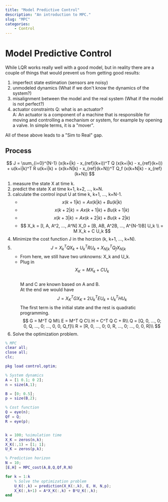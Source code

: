 ```yaml
---
title: "Model Predictive Control"
description: "An introduction to MPC."
slug: "MPC"
categories:
    - Control
---
```


# Model Predictive Control

While LQR works really well with a good model, but in reality there are a couple of things that would prevent us from getting good results:
1. imperfect state estimation (sensors are noisy)
2. unmodeled dynamics (What if we don't know the dynamics of the system?)
3. misalignment between the model and the real system (What if the model is not perfect?)
4. actuator constraints
Q: what is an actuator?  
A: An actuator is a component of a machine that is responsible for moving and controlling a mechanism or system, for example by opening a valve. In simple terms, it is a "mover". 

All of these above leads to a "Sim to Real" gap.

## Process
$$ J = \sum_{i=0}^{N-1} (x(k+i|k) - x_{ref}(k+i))^T Q (x(k+i|k) - x_{ref}(k+i)) + u(k+i|k)^T R u(k+i|k) + (x(k+N|k) - x_{ref}(k+N))^T Q_f (x(k+N|k) - x_{ref}(k+N)) $$
1. measure the state X at time k.
2. predict the state X at time k+1, k+2, ..., k+N.
3. calculate the control input U at time k, k+1, ..., k+N-1.
   - $$ x(k+1|k) = Ax(k|k) + Bu(k|k) $$
   - $$ x(k+2|k) = Ax(k+1|k) + Bu(k+1|k) $$
   - $$ x(k+3|k) = Ax(k+2|k) + Bu(k+2|k) $$
   - $$ X_k = [I, A, A^2, ..., A^N] X_0 + [B, AB, A^2B, ..., A^{N-1}B] U_k    \\ = M X_k + C U_k $$
4. Minimize the cost function J in the horzion (k, k+1, ..., k+N).
5. $$ J = X_k^T Q X_k + U_k^T R U_k + X_{N|k}^T Q_f X_{N|k} $$
   - From here, we still have two unknowns: X_k and U_k.
   - Plug in 
    $$ X_K = M X_k + C U_k $$  
    M and C are known based on A and B.  
    At the end we would have
    $$ J = X_K^T G X_K + 2U_k^T E U_k + U_k^T H U_k $$
    The first term is the initial state and the rest is quadratic programming.
    $$
    G = M^T Q M\\
    E = M^T Q C\\
    H = C^T Q C + R\\
    Q = [Q, 0, ..., 0; 0, Q, ..., 0; ..., 0, 0, Q_f]\\
    R = [R, 0, ..., 0; 0, R, ..., 0; ..., 0, 0, R]\\
    $$
6. Solve the optimization problem.

```matlab
% MPC
clear all;
close all;
clc;

pkg load control,optim;

% System dynamics
A = [1 0.1; 0 2];
n = size(A,1);

B = [0; 0.5];
p = size(B,2);

% Cost function
Q = eye(n);
Qf = Q;
R = eye(p);


k = 100; %simulation time
X_K = zeros(n,k);
X_K(:,1) = [1; 1];
U_K = zeros(p,k);

% Prediction horizon
N = 10;
[E,H] = MPC_cost(A,B,Q,Qf,R,N)

for k = 1:k
    % Solve the optimization problem
    U_K(:,k) = prediction(X_K(:,k), E, H, N,p);
    X_K(:,k+1) = A*X_K(:,k) + B*U_K(:,k);
end




```
  





